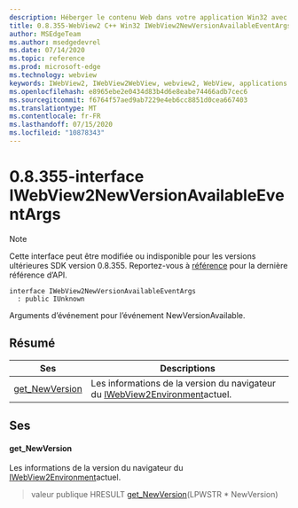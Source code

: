 ```yaml
---
description: Héberger le contenu Web dans votre application Win32 avec le contrôle Microsoft Edge WebView2
title: 0.8.355-WebView2 C++ Win32 IWebView2NewVersionAvailableEventArgs
author: MSEdgeTeam
ms.author: msedgedevrel
ms.date: 07/14/2020
ms.topic: reference
ms.prod: microsoft-edge
ms.technology: webview
keywords: IWebView2, IWebView2WebView, webview2, WebView, applications Win32, Win32, Edge
ms.openlocfilehash: e8965ebe2e0434d83b4d6e8eabe74466adb7cec6
ms.sourcegitcommit: f6764f57aed9ab7229e4eb6cc8851d0cea667403
ms.translationtype: MT
ms.contentlocale: fr-FR
ms.lasthandoff: 07/15/2020
ms.locfileid: "10878343"
---
```

# 0.8.355-interface IWebView2NewVersionAvailableEventArgs 

> [!NOTE]
> Cette interface peut être modifiée ou indisponible pour les versions ultérieures SDK version 0.8.355. Reportez-vous à [référence](../../../webview2-api-reference.md) pour la dernière référence d’API.

```
interface IWebView2NewVersionAvailableEventArgs
  : public IUnknown
```

Arguments d’événement pour l’événement NewVersionAvailable.

## Résumé

 Ses                        | Descriptions
--------------------------------|---------------------------------------------
[get_NewVersion](#get_newversion) | Les informations de la version du navigateur du [IWebView2Environment](IWebView2Environment.md)actuel.

## Ses

#### get_NewVersion 

Les informations de la version du navigateur du [IWebView2Environment](IWebView2Environment.md)actuel.

> valeur publique HRESULT [get_NewVersion](#get_newversion)(LPWSTR * NewVersion)

